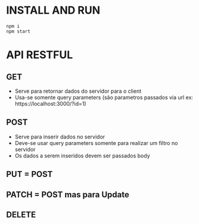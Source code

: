 # INSTALL AND RUN

```
npm i
npm start
```
# API RESTFUL

## GET 
- Serve para retornar dados do servidor para o client
- Usa-se somente query parameters (são parametros passados via url ex: https://localhost:3000/?id=1)

## POST
- Serve para inserir dados no servidor
- Deve-se usar query parameters somente para realizar um filtro no servidor
- Os dados a serem inseridos devem ser passados body

## PUT = POST

## PATCH = POST mas para Update

## DELETE


